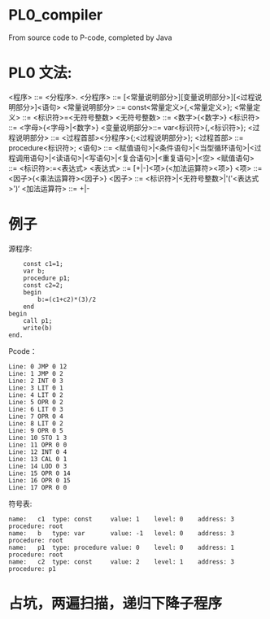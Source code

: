 # PL0_compiler
From source code to P-code, completed by Java
# PL0 文法:
<程序> ::= <分程序>.
<分程序> ::= [<常量说明部分>][变量说明部分>][<过程说明部分>]<语句>
<常量说明部分> ::= const<常量定义>{,<常量定义>};
<常量定义> ::= <标识符>=<无符号整数>
<无符号整数> ::= <数字>{<数字>}
<标识符> ::= <字母>{<字母>|<数字>}
<变量说明部分>::= var<标识符>{,<标识符>};
<过程说明部分> ::= <过程首部><分程序>{;<过程说明部分>};
<过程首部> ::= procedure<标识符>;
<语句> ::= <赋值语句>|<条件语句>|<当型循环语句>|<过程调用语句>|<读语句>|<写语句>|<复合语句>|<重复语句>|<空>
<赋值语句> ::= <标识符>:=<表达式>
<表达式> ::= [+|-]<项>{<加法运算符><项>}
<项> ::= <因子>{<乘法运算符><因子>}
<因子> ::= <标识符>|<无符号整数>|'('<表达式>')‘
<加法运算符> ::= +|-

# 例子
源程序:
```
    const c1=1;
    var b;
    procedure p1;
    const c2=2;
    begin
        b:=(c1+c2)*(3)/2
    end
begin 
    call p1;
    write(b)
end.
```

Pcode：
```
Line: 0 JMP 0 12
Line: 1 JMP 0 2
Line: 2 INT 0 3
Line: 3 LIT 0 1
Line: 4 LIT 0 2
Line: 5 OPR 0 2
Line: 6 LIT 0 3
Line: 7 OPR 0 4
Line: 8 LIT 0 2
Line: 9 OPR 0 5
Line: 10 STO 1 3
Line: 11 OPR 0 0
Line: 12 INT 0 4
Line: 13 CAL 0 1
Line: 14 LOD 0 3
Line: 15 OPR 0 14
Line: 16 OPR 0 15
Line: 17 OPR 0 0
```

符号表:
```
name:   c1  type: const     value: 1    level: 0    address: 3  procedure: root
name:   b   type: var       value: -1   level: 0    address: 3  procedure: root
name:   p1  type: procedure value: 0    level: 0    address: 1  procedure: root
name:   c2  type: const     value: 2    level: 1    address: 3  procedure: p1
```
# 占坑，两遍扫描，递归下降子程序



